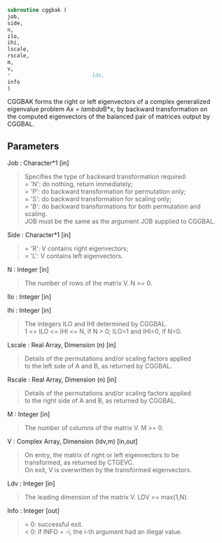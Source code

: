 ```fortran  
subroutine cggbak (  
job,  
side,  
n,  
ilo,  
ihi,  
lscale,  
rscale,  
m,  
v,  
*                          ldv,  
info  
)  
```  
  
CGGBAK forms the right or left eigenvectors of a complex generalized  
eigenvalue problem A*x = lambda*B*x, by backward transformation on  
the computed eigenvectors of the balanced pair of matrices output by  
CGGBAL.  
  
## Parameters  
Job : Character*1 [in]  
> Specifies the type of backward transformation required:  
> = 'N':  do nothing, return immediately;  
> = 'P':  do backward transformation for permutation only;  
> = 'S':  do backward transformation for scaling only;  
> = 'B':  do backward transformations for both permutation and  
> scaling.  
> JOB must be the same as the argument JOB supplied to CGGBAL.  
  
Side : Character*1 [in]  
> = 'R':  V contains right eigenvectors;  
> = 'L':  V contains left eigenvectors.  
  
N : Integer [in]  
> The number of rows of the matrix V.  N >= 0.  
  
Ilo : Integer [in]  
  
Ihi : Integer [in]  
> The integers ILO and IHI determined by CGGBAL.  
> 1 <= ILO <= IHI <= N, if N > 0; ILO=1 and IHI=0, if N=0.  
  
Lscale : Real Array, Dimension (n) [in]  
> Details of the permutations and/or scaling factors applied  
> to the left side of A and B, as returned by CGGBAL.  
  
Rscale : Real Array, Dimension (n) [in]  
> Details of the permutations and/or scaling factors applied  
> to the right side of A and B, as returned by CGGBAL.  
  
M : Integer [in]  
> The number of columns of the matrix V.  M >= 0.  
  
V : Complex Array, Dimension (ldv,m) [in,out]  
> On entry, the matrix of right or left eigenvectors to be  
> transformed, as returned by CTGEVC.  
> On exit, V is overwritten by the transformed eigenvectors.  
  
Ldv : Integer [in]  
> The leading dimension of the matrix V. LDV >= max(1,N).  
  
Info : Integer [out]  
> = 0:  successful exit.  
> < 0:  if INFO = -i, the i-th argument had an illegal value.  
  
